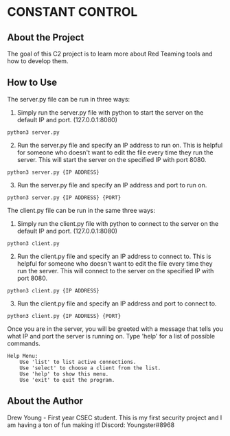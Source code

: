 # CONSTANT CONTROL

## About the Project

The goal of this C2 project is to learn more about Red Teaming tools and how to develop them.

## How to Use
The server.py file can be run in three ways:

1. Simply run the server.py file with python to start the server on the default IP and port. (127.0.0.1:8080)
```
python3 server.py
```
2. Run the server.py file and specify an IP address to run on. This is helpful for someone who doesn't want to edit the file every time they run the server. This will start the server on the specified IP with port 8080.
```
python3 server.py {IP ADDRESS}
```
3. Run the server.py file and specify an IP address and port to run on.
```
python3 server.py {IP ADDRESS} {PORT}
```

The client.py file can be run in the same three ways:
1. Simply run the client.py file with python to connect to the server on the default IP and port. (127.0.0.1:8080)
```
python3 client.py
```
2. Run the client.py file and specify an IP address to connect to. This is helpful for someone who doesn't want to edit the file every time they run the server. This will connect to the server on the specified IP with port 8080.
```
python3 client.py {IP ADDRESS}
```
3. Run the client.py file and specify an IP address and port to connect to.
```
python3 client.py {IP ADDRESS} {PORT}
```

Once you are in the server, you will be greeted with a message that tells you what IP and port the server is running on. Type 'help' for a list of possible commands.

```
Help Menu:
    Use 'list' to list active connections.
    Use 'select' to choose a client from the list.
    Use 'help' to show this menu.
    Use 'exit' to quit the program.
```

## About the Author

Drew Young - First year CSEC student. This is my first security project and I am having a ton of fun making it! Discord: Youngster#8968